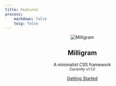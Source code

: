 ```yaml
---
title: Features
process:
    markdown: false
    twig: false
---
```


<header class="header" id="home">
				<section class="container">
					<img class="img" src="https://milligram.github.io/img/logo.svg" alt="Milligram" title="Milligram">
					<h1 class="title">Milligram</h1>
					<p class="description">A minimalist CSS framework <br><i><small>Currently v1.1.0</small></i></p>
					<a class="button" href="https://milligram.github.io/">Getting Started</a>
				</section>
			</header>